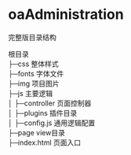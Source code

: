 # oaAdministration

完整版目录结构

根目录<br/>
├─css                   整体样式<br/>
├─fonts                 字体文件<br/>
├─img                   项目图片<br/>
├─js                    主要逻辑<br/>
│  ├─controller         页面控制器<br/>
│  ├─plugins            插件目录<br/>
│  ├─config.js          通用逻辑配置<br/>
├─page                  view目录<br/>
├─index.html            页面入口<br/>
